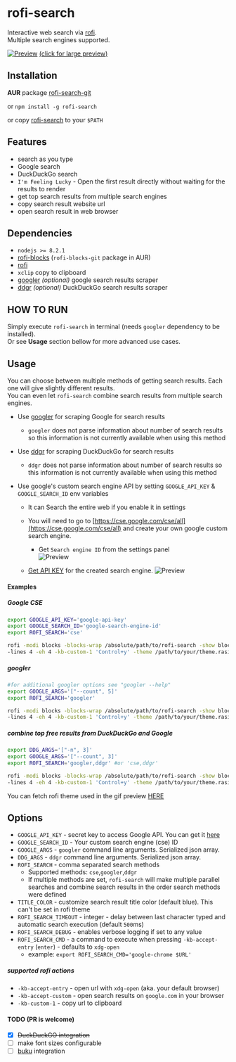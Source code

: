 # rofi-search
Interactive web search via [rofi](https://github.com/DaveDavenport/rofi/).  
Multiple search engines supported.

[![Preview](https://github.com/fogine/rofi-search/blob/master/rofi-search.gif)](https://raw.githubusercontent.com/fogine/rofi-search/master/rofi-search.gif)
[(click for large preview)](https://raw.githubusercontent.com/fogine/rofi-search/master/rofi-search.gif)

Installation
-------------------
**AUR** package [rofi-search-git](https://aur.archlinux.org/packages/rofi-search-git/)  

or `npm install -g rofi-search`

or copy [rofi-search](/rofi-search) to your `$PATH`

Features
-------------------
* search as you type
* Google search
* DuckDuckGo search
* `I'm Feeling Lucky` - Open the first result directly without waiting for the results to render
* get top search results from multiple search engines
* copy search result website url
* open search result in web browser

Dependencies
-------------------
* `nodejs >= 8.2.1`
* [rofi-blocks](https://github.com/OmarCastro/rofi-blocks) (`rofi-blocks-git` package in AUR)
* [rofi](https://github.com/DaveDavenport/rofi/)
* `xclip` copy to clipboard
* [googler](https://github.com/jarun/googler) *(optional)*  google search results scraper
* [ddgr](https://github.com/jarun/ddgr) *(optional)*  DuckDuckGo search results scraper

HOW TO RUN
-------------------
Simply execute `rofi-search` in terminal (needs `googler` dependency to be installed).  
Or see **Usage** section bellow for more advanced use cases.

Usage
------------------

You can choose between multiple methods of getting search results. Each one will give slightly different results.  
You can even let `rofi-search` combine search results from multiple search engines.

- Use [googler](https://github.com/jarun/googler) for scraping Google for search results
    - `googler` does not parse information about number of search results
        so this information is not currently available when using this method
- Use [ddgr](https://github.com/jarun/ddgr) for scraping DuckDuckGo for search results
    - `ddgr` does not parse information about number of search results
        so this information is not currently available when using this method
- Use google's custom search engine API by setting `GOOGLE_API_KEY` & `GOOGLE_SEARCH_ID` env variables

    - It can Search the entire web if you enable it in settings
    - You will need to go to [https://cse.google.com/cse/all](https://cse.google.com/cse/all) and create your own google custom search engine.
        - Get `Search engine ID` from the settings panel  
         ![Preview](https://github.com/fogine/rofi-search/blob/master/search_engine_key.png)

    - [Get API KEY](https://developers.google.com/custom-search/v1/introduction#identify_your_application_to_google_with_api_key) for the created search engine.
        ![Preview](https://github.com/fogine/rofi-search/blob/master/api_key.png)

#### Examples

##### Google CSE
```bash
export GOOGLE_API_KEY='google-api-key'
export GOOGLE_SEARCH_ID='google-search-engine-id'
export ROFI_SEARCH='cse'

rofi -modi blocks -blocks-wrap /absolute/path/to/rofi-search -show blocks \ 
-lines 4 -eh 4 -kb-custom-1 'Control+y' -theme /path/to/your/theme.rasi
``` 

##### googler
```bash
#for additional googler options see "googler --help"
export GOOGLE_ARGS='["--count", 5]'
export ROFI_SEARCH='googler'

rofi -modi blocks -blocks-wrap /absolute/path/to/rofi-search -show blocks \ 
-lines 4 -eh 4 -kb-custom-1 'Control+y' -theme /path/to/your/theme.rasi 
``` 

##### combine top free results from DuckDuckGo and Google
```bash
export DDG_ARGS='["-n", 3]'
export GOOGLE_ARGS='["--count", 3]'
export ROFI_SEARCH='googler,ddgr' #or 'cse,ddgr'

rofi -modi blocks -blocks-wrap /absolute/path/to/rofi-search -show blocks \ 
-lines 4 -eh 4 -kb-custom-1 'Control+y' -theme /path/to/your/theme.rasi
``` 

You can fetch rofi theme used in the gif preview [HERE](https://github.com/fogine/rofi-search/blob/master/theme.rasi)  


Options
-----------
- `GOOGLE_API_KEY` - secret key to access Google API. You can get it [here](https://developers.google.com/custom-search/v1/introduction#identify_your_application_to_google_with_api_key)
- `GOOGLE_SEARCH_ID` - Your custom search engine (cse) ID
- `GOOGLE_ARGS` - `googler` command line arguments. Serialized json array.
- `DDG_ARGS` - `ddgr` command line arguments. Serialized json array.
- `ROFI_SEARCH` - comma separated search methods
    - Supported methods: `cse`,`googler`,`ddgr`
    - If multiple methods are set, `rofi-search` will make multiple parallel searches
    and combine search results in the order search methods were defined
- `TITLE_COLOR` - customize search result title color (default blue).
                This can't be set in rofi theme
- `ROFI_SEARCH_TIMEOUT` - integer - delay between last character typed and automatic search execution (default `500`ms)
- `ROFI_SEARCH_DEBUG` - enables verbose logging if set to any value
- `ROFI_SEARCH_CMD` - a command to execute when pressing `-kb-accept-entry` (`enter`) - defaults to `xdg-open`
    - example: `export ROFI_SEARCH_CMD='google-chrome $URL'`

##### supported rofi actions

- `-kb-accept-entry` - open url with `xdg-open` (aka. your default browser)
- `-kb-accept-custom` - open search results on `google.com` in your browser
- `-kb-custom-1` - copy url to clipboard


#### TODO (PR is welcome)

- [x] ~~DuckDuckGO integration~~
- [ ] make font sizes configurable
- [ ] [buku](https://github.com/jarun/buku) integration
